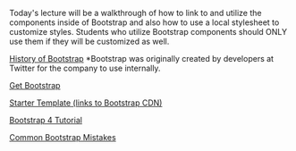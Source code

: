 Today's lecture will be a walkthrough of how to link to and utilize the components inside of Bootstrap and also how to use a local stylesheet to customize styles. Students who utilize Bootstrap components should ONLY use them if they will be customized as well.

[History of Bootstrap](https://v4-alpha.getbootstrap.com/about/history/)
*Bootstrap was originally created by developers at Twitter for the company to use internally.

[Get Bootstrap](https://getbootstrap.com/)

[Starter Template (links to Bootstrap CDN)](https://getbootstrap.com/docs/4.0/getting-started/introduction/)

[Bootstrap 4 Tutorial](https://www.w3schools.com/bootstrap4/default.asp)

[Common Bootstrap Mistakes](https://www.toptal.com/twitter-bootstrap/the-10-most-common-bootstrap-mistakes)



